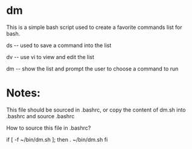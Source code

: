 dm
============================

This is a simple bash script used to create a favorite commands list for bash.

ds -- used to save a command into the list

dv -- use vi to view and edit the list

dm -- show the list and prompt the user to choose a command to run


Notes:
============================

This file should be sourced in .bashrc, or copy the content of dm.sh into .bashrc and source .bashrc

How to source this file in .bashrc? 

if [ -f ~/bin/dm.sh ]; then
	. ~/bin/dm.sh
fi

